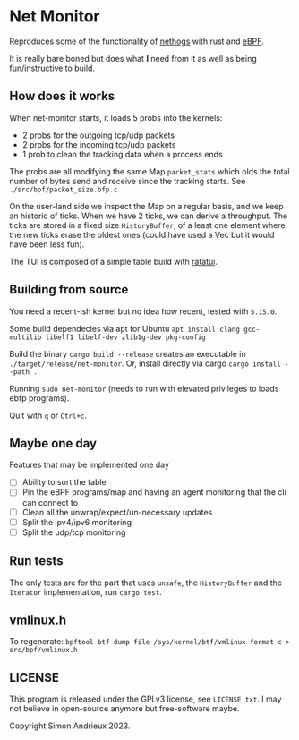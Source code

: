 # Net Monitor

Reproduces some of the functionality of [nethogs](https://github.com/raboof/nethogs) with rust and [eBPF](https://ebpf.io/).

It is really bare boned but does what **I** need from it as well as being fun/instructive to build. 

## How does it works

When net-monitor starts, it loads 5 probs into the kernels:
- 2 probs for the outgoing tcp/udp packets
- 2 probs for the incoming tcp/udp packets
- 1 prob to clean the tracking data when a process ends

The probs are all modifying the same Map `packet_stats` which olds the total number of bytes send and receive since the tracking starts. See `./src/bpf/packet_size.bfp.c`

On the user-land side we inspect the Map on a regular basis, and we keep an historic of ticks. When we have 2 ticks, we can derive a throughput. The ticks are stored in a fixed size `HistoryBuffer`, of a least one element where the new ticks erase the oldest ones (could have used a Vec but it would have been less fun).

The TUI is composed of a simple table build with [ratatui](https://ratatui.rs/).


## Building from source

You need a recent-ish kernel but no idea how recent, tested with `5.15.0`.

Some build dependecies via apt for Ubuntu `apt install clang gcc-multilib libelf1 libelf-dev zlib1g-dev pkg-config`


Build the binary `cargo build --release` creates an executable in `./target/release/net-monitor`.
Or, install directly via cargo `cargo install --path .`

Running `sudo net-monitor` (needs to run with elevated privileges to loads ebfp programs).

Quit with `q` or `Ctrl+c`.

## Maybe one day

Features that may be implemented one day

 - [ ] Ability to sort the table
 - [ ] Pin the eBPF programs/map and having an agent monitoring that the cli can connect to
 - [ ] Clean all the unwrap/expect/un-necessary updates
 - [ ] Split the ipv4/ipv6 monitoring
 - [ ] Split the udp/tcp monitoring

## Run tests

The only tests are for the part that uses `unsafe`, the `HistoryBuffer` and the `Iterator` implementation, run `cargo test`. 

## vmlinux.h

To regenerate: `bpftool btf dump file /sys/kernel/btf/vmlinux format c > src/bpf/vmlinux.h`

## LICENSE

This program is released under the GPLv3 license, see `LICENSE.txt`. I may not believe in open-source anymore but free-software maybe.

Copyright Simon Andrieux 2023.
